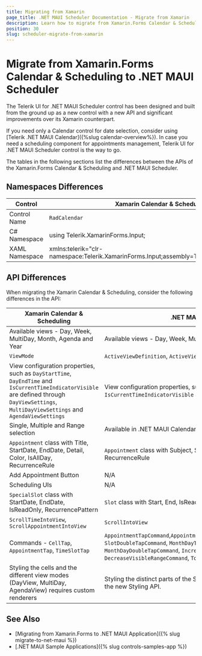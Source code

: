 ```yaml
---
title: Migrating from Xamarin
page_title: .NET MAUI Scheduler Documentation - Migrate from Xamarin
description: Learn how to migrate from Xamarin.Forms Calendar & Scheduling to .NET MAUI Scheduler control.
position: 30
slug: scheduler-migrate-from-xamarin
---
```


# Migrate from Xamarin.Forms Calendar & Scheduling to .NET MAUI Scheduler

The Telerik UI for .NET MAUI Scheduler control has been designed and built from the ground up as a new control with a new API and significant improvements over its Xamarin counterpart.

If you need only a Calendar control for date selection, consider using [Telerik .NET MAUI Calendar]({%slug calendar-overview%}). In case you need a scheduling component for appointments management, Telerik UI for .NET MAUI Scheduler control is the way to go.

The tables in the following sections list the differences between the APIs of the Xamarin.Forms Calendar & Scheduling and .NET MAUI Scheduler.

## Namespaces Differences

|Control | Xamarin Calendar & Scheduling | .NET MAUI Scheduler |
| -------- | ------------- | ------------- |
| Control Name | `RadCalendar` | `RadScheduler` |
| C# Namespace |  using Telerik.XamarinForms.Input; | using Telerik.Maui.Controls; |
| XAML Namespace | xmlns:telerik="clr-namespace:Telerik.XamarinForms.Input;assembly=Telerik.XamarinForms.Input" | xmlns:telerik="http://schemas.telerik.com/2022/xaml/maui" |


## API Differences

When migrating the Xamarin Calendar & Scheduling, consider the following differences in the API:

| Xamarin Calendar & Scheduling | .NET MAUI Scheduler |
| ------------- | ------------- |
| Available views - Day, Week, MultiDay, Month, Agenda and Year |Available views - Day, Week, MultiDay and Month |
| `ViewMode` | `ActiveViewDefinition`, `ActiveViewDefinitionIndex` |
| View configuration properties, such as `DayStartTime`, `DayEndTime` and `IsCurrentTimeIndicatorVisible` are defined through `DayViewSettings`, `MultiDayViewSettings` and `AgendaViewSettings` | View configuration properties, such as `DayStartTime`, `DayEndTime`, `IsCurrentTimeIndicatorVisible` are set directly to the `ViewDefinition` |
| Single, Multiple and Range selection | Available in .NET MAUI Calendar | 
| `Appointment` class with Title, StartDate, EndDate, Detail, Color, IsAllDay, RecurrenceRule | `Appointment` class with Subject, Start, End, Body, IsAllDay, RecurrenceRule |
| Add Appointment Button | N/A |
| Scheduling UIs | N/A |
| `SpecialSlot` class with StartDate, EndDate, IsReadOnly, RecurrencePattern | `Slot` class with Start, End, IsReadOnly, RecurrencePattern, TimeZone|
| `ScrollTimeIntoView`, `ScrollAppointmentIntoView` | `ScrollIntoView` |
| Commands - `CellTap`, `AppointmentTap`, `TimeSlotTap`| `AppointmentTapCommand`,`AppointmentDoubleTapCommand`,`SlotTapCommand`, `SlotDoubleTapCommand`, `MonthDayTapCommand`, `MonthDayDoubleTapCommand`, `IncreaseVisibleRangeCommand`, `DecreaseVisibleRangeCommand`, `TodayCommand` |
| Styling the cells and the different view modes (DayView, MultiDay, AgendaView) requires custom renderers| Styling the distinct parts of the Scheduler and its views is handled by the new Styling API. |

## See Also

* [Migrating from Xamarin.Forms to .NET MAUI Application]({% slug migrate-to-net-maui %})
* [.NET MAUI Sample Applications]({% slug controls-samples-app %})
